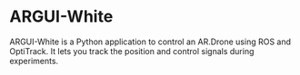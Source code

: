 # ARGUI-White
ARGUI-White is a Python application to control an AR.Drone using ROS and OptiTrack. It lets you track the position and control signals during experiments. 

